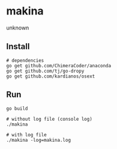 # makina
unknown 

## Install
```
# dependencies
go get github.com/ChimeraCoder/anaconda
go get github.com/tj/go-dropy
go get github.com/kardianos/osext

```

## Run
```
go build

# without log file (console log)
./makina

# with log file
./makina -log=makina.log
```
